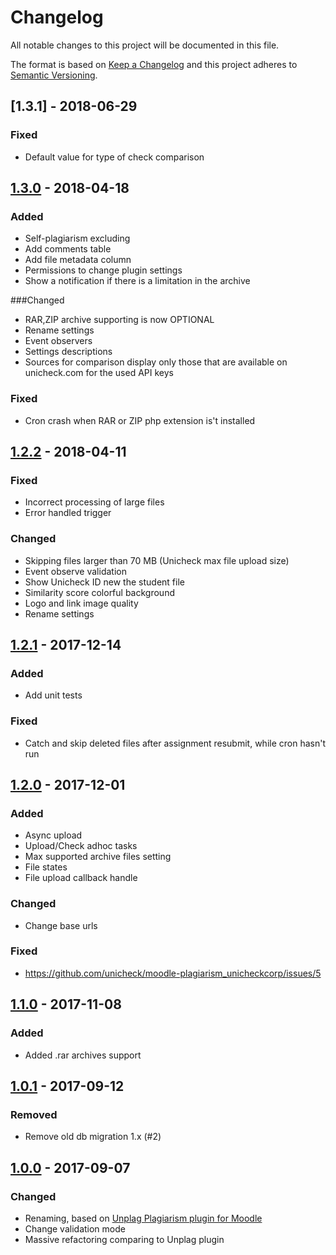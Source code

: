 # Changelog
All notable changes to this project will be documented in this file.

The format is based on [Keep a Changelog](http://keepachangelog.com/en/1.0.0/)
and this project adheres to [Semantic Versioning](http://semver.org/spec/v2.0.0.html).

## [1.3.1] - 2018-06-29
### Fixed
- Default value for type of check comparison 

## [1.3.0] - 2018-04-18
### Added
- Self-plagiarism excluding
- Add comments table
- Add file metadata column
- Permissions to change plugin settings
- Show a notification if there is a limitation in the archive

###Changed 
- RAR,ZIP archive supporting is now OPTIONAL
- Rename settings
- Event observers
- Settings descriptions
- Sources for comparison display only those that are available on unicheck.com for the used API keys

### Fixed
- Cron crash when RAR or ZIP php extension is't installed

## [1.2.2] - 2018-04-11
### Fixed
- Incorrect processing of large files
- Error handled trigger

### Changed 
- Skipping files larger than 70 MB (Unicheck max file upload size)
- Event observe validation
- Show Unicheck ID new the student file
- Similarity score colorful background
- Logo and link image quality
- Rename settings

## [1.2.1] - 2017-12-14
### Added
- Add unit tests

### Fixed
- Catch and skip deleted files after assignment resubmit, while cron hasn't run

## [1.2.0] - 2017-12-01
### Added
- Async upload
- Upload/Check adhoc tasks
- Max supported archive files setting
- File states
- File upload callback handle

### Changed
- Change base urls

### Fixed
- https://github.com/unicheck/moodle-plagiarism_unicheckcorp/issues/5

## [1.1.0] - 2017-11-08
### Added
- Added .rar archives support

## [1.0.1] - 2017-09-12
### Removed
- Remove old db migration 1.x (#2)

## [1.0.0] - 2017-09-07
### Changed
- Renaming, based on [Unplag Plagiarism plugin for Moodle](https://moodle.org/plugins/plagiarism_unplag)
- Change validation mode
- Massive refactoring comparing to Unplag plugin

[1.3.0]: https://github.com/unicheck/moodle-plagiarism_unicheckcorp/releases/tag/v1.3.0
[1.2.2]: https://github.com/unicheck/moodle-plagiarism_unicheckcorp/releases/tag/v1.2.2
[1.2.1]: https://github.com/unicheck/moodle-plagiarism_unicheckcorp/releases/tag/v1.2.1
[1.2.0]: https://github.com/unicheck/moodle-plagiarism_unicheckcorp/releases/tag/v1.2.0
[1.1.0]: https://github.com/unicheck/moodle-plagiarism_unicheckcorp/releases/tag/v1.1.0
[1.0.1]: https://github.com/unicheck/moodle-plagiarism_unicheckcorp/releases/tag/v1.0.1
[1.0.0]: https://github.com/unicheck/moodle-plagiarism_unicheckcorp/releases/tag/v1.0.0